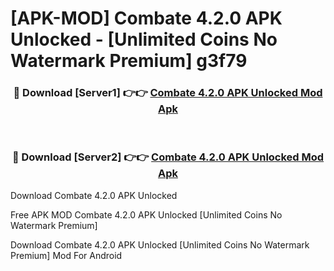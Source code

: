 # [APK-MOD] Combate 4.2.0 APK Unlocked - [Unlimited Coins No Watermark Premium] g3f79



<div align="center">
<h3>🔴 Download [Server1] 👉👉 <a href="https://momento.my/?title=Combate_4.2.0_APK_Unlocked">Combate 4.2.0 APK Unlocked Mod Apk</a></h3><br>

<h3>🔴 Download [Server2] 👉👉 <a href="https://momento.my/?title=Combate_4.2.0_APK_Unlocked">Combate 4.2.0 APK Unlocked Mod Apk</a></h3>
</div>



Download Combate 4.2.0 APK Unlocked 

Free APK MOD Combate 4.2.0 APK Unlocked [Unlimited Coins No Watermark Premium]

Download Combate 4.2.0 APK Unlocked [Unlimited Coins No Watermark Premium] Mod For Android
